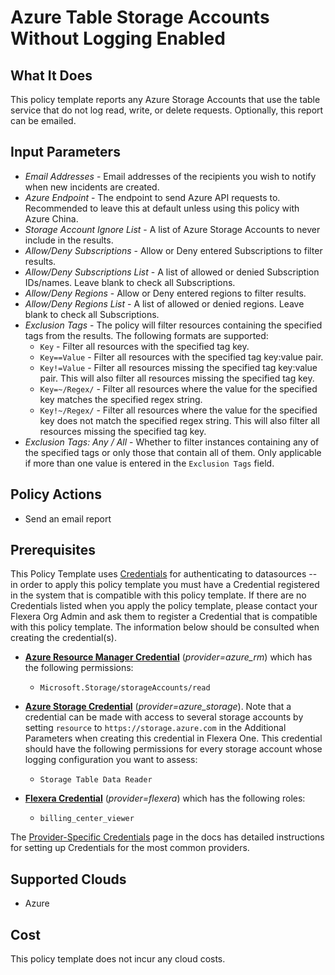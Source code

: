 # Azure Table Storage Accounts Without Logging Enabled

## What It Does

This policy template reports any Azure Storage Accounts that use the table service that do not log read, write, or delete requests. Optionally, this report can be emailed.

## Input Parameters

- *Email Addresses* - Email addresses of the recipients you wish to notify when new incidents are created.
- *Azure Endpoint* - The endpoint to send Azure API requests to. Recommended to leave this at default unless using this policy with Azure China.
- *Storage Account Ignore List* - A list of Azure Storage Accounts to never include in the results.
- *Allow/Deny Subscriptions* - Allow or Deny entered Subscriptions to filter results.
- *Allow/Deny Subscriptions List* - A list of allowed or denied Subscription IDs/names. Leave blank to check all Subscriptions.
- *Allow/Deny Regions* - Allow or Deny entered regions to filter results.
- *Allow/Deny Regions List* - A list of allowed or denied regions. Leave blank to check all Subscriptions.
- *Exclusion Tags* - The policy will filter resources containing the specified tags from the results. The following formats are supported:
  - `Key` - Filter all resources with the specified tag key.
  - `Key==Value` - Filter all resources with the specified tag key:value pair.
  - `Key!=Value` - Filter all resources missing the specified tag key:value pair. This will also filter all resources missing the specified tag key.
  - `Key=~/Regex/` - Filter all resources where the value for the specified key matches the specified regex string.
  - `Key!~/Regex/` - Filter all resources where the value for the specified key does not match the specified regex string. This will also filter all resources missing the specified tag key.
- *Exclusion Tags: Any / All* - Whether to filter instances containing any of the specified tags or only those that contain all of them. Only applicable if more than one value is entered in the `Exclusion Tags` field.

## Policy Actions

- Send an email report

## Prerequisites

This Policy Template uses [Credentials](https://docs.flexera.com/flexera/EN/Automation/ManagingCredentialsExternal.htm) for authenticating to datasources -- in order to apply this policy template you must have a Credential registered in the system that is compatible with this policy template. If there are no Credentials listed when you apply the policy template, please contact your Flexera Org Admin and ask them to register a Credential that is compatible with this policy template. The information below should be consulted when creating the credential(s).

- [**Azure Resource Manager Credential**](https://docs.flexera.com/flexera/EN/Automation/ProviderCredentials.htm#automationadmin_109256743_1124668) (*provider=azure_rm*) which has the following permissions:
  - `Microsoft.Storage/storageAccounts/read`

- [**Azure Storage Credential**](https://docs.flexera.com/flexera/EN/Automation/ProviderCredentials.htm#automationadmin_1982464505_1121576) (*provider=azure_storage*). Note that a credential can be made with access to several storage accounts by setting `resource` to `https://storage.azure.com` in the Additional Parameters when creating this credential in Flexera One. This credential should have the following permissions for every storage account whose logging configuration you want to assess:
  - `Storage Table Data Reader`

- [**Flexera Credential**](https://docs.flexera.com/flexera/EN/Automation/ProviderCredentials.htm) (*provider=flexera*) which has the following roles:
  - `billing_center_viewer`

The [Provider-Specific Credentials](https://docs.flexera.com/flexera/EN/Automation/ProviderCredentials.htm) page in the docs has detailed instructions for setting up Credentials for the most common providers.

## Supported Clouds

- Azure

## Cost

This policy template does not incur any cloud costs.
